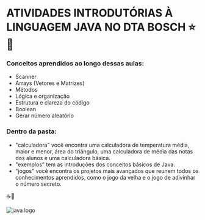 # ATIVIDADES INTRODUTÓRIAS À LINGUAGEM JAVA NO DTA BOSCH ⭐💫
### Conceitos aprendidos ao longo dessas aulas:
- Scanner
- Arrays (Vetores e Matrizes)
- Métodos
- Lógica e organização
- Estrutura e clareza do código
- Boolean
- Gerar número aleatório
  
### Dentro da pasta:
- "calculadora" você encontra uma calculadora de temperatura média, maior e menor, área do triângulo, uma calculadora de média das notas dos alunos e uma calculadora básica.
- "exemplos" tem as introduções dos conceitos básicos de Java.
- "jogos" você encontra os projetos mais avançados que reunem todos os conhecimentos aprendidos, como o jogo da velha e o jogo de adivinhar o número secreto.

☕🍵

![java logo](https://file.labex.io/namespace/df87b950-1f37-4316-bc07-6537a1f2c481/java/lab-your-first-java-lab/assets/java.svg)
